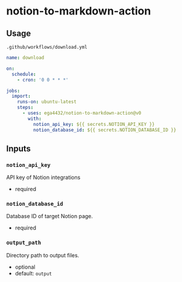# notion-to-markdown-action

## Usage

`.github/workflows/download.yml`

```yaml
name: download

on:
  schedule:
    - cron: '0 0 * * *'

jobs:
  import:
    runs-on: ubuntu-latest
    steps:
      - uses: ega4432/notion-to-markdown-action@v0
        with:
          notion_api_key: ${{ secrets.NOTION_API_KEY }}
          notion_database_id: ${{ secrets.NOTION_DATABASE_ID }}
```

## Inputs

### `notion_api_key`

API key of Notion integrations

- required

### `notion_database_id`

Database ID of target Notion page.

- required

### `output_path`

Directory path to output files.

- optional
- default: `output`
